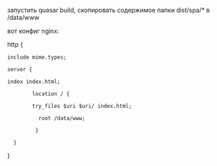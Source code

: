 запустить quasar build, скопировать содержимое папки dist/spa/* в /data/www

вот конфиг nginx:

http {

    include mime.types;
    
    server {
    
    index index.html;
    
     	    location / {
          
	        try_files $uri $uri/ index.html;
         
	    	  root /data/www;
        
		     }
       
	  }
   }
